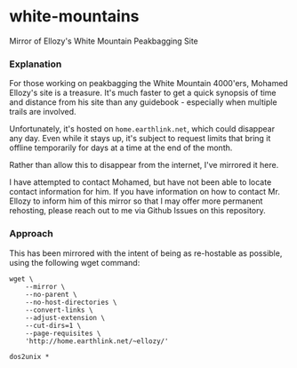 # white-mountains
Mirror of Ellozy's White Mountain Peakbagging Site

### Explanation
For those working on peakbagging the White Mountain 4000'ers, Mohamed Ellozy's site is a treasure. It's much faster to get a quick synopsis of time and distance from his site than any guidebook - especially when multiple trails are involved.

Unfortunately, it's hosted on `home.earthlink.net`, which could disappear any day. Even while it stays up, it's subject to request limits that bring it offline temporarily for days at a time at the end of the month.

Rather than allow this to disappear from the internet, I've mirrored it here.

I have attempted to contact Mohamed, but have not been able to locate contact information for him. If you have information on how to contact Mr. Ellozy to inform him of this mirror so that I may offer more permanent rehosting, please reach out to me via Github Issues on this repository.

### Approach
This has been mirrored with the intent of being as re-hostable as possible, using the following wget command:

```
wget \
    --mirror \
    --no-parent \
    --no-host-directories \
    --convert-links \
    --adjust-extension \
    --cut-dirs=1 \
    --page-requisites \
    'http://home.earthlink.net/~ellozy/'

dos2unix *
```
